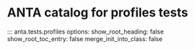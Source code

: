 <!--
  ~ Copyright (c) 2023-2024 Arista Networks, Inc.
  ~ Use of this source code is governed by the Apache License 2.0
  ~ that can be found in the LICENSE file.
  -->

# ANTA catalog for profiles tests

::: anta.tests.profiles
    options:
      show_root_heading: false
      show_root_toc_entry: false
      merge_init_into_class: false

